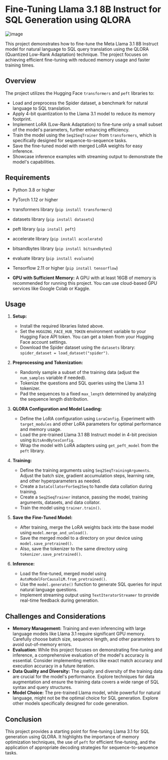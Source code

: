 # Fine-Tuning Llama 3.1 8B Instruct for SQL Generation using QLORA
![image](https://github.com/user-attachments/assets/be967db7-9298-43cf-b9a9-7452fb6fea45)

This project demonstrates how to fine-tune the Meta Llama 3.1 8B Instruct model for natural language to SQL query translation using the QLORA (Quantized Low-Rank Adaptation) technique.  The project focuses on achieving efficient fine-tuning with reduced memory usage and faster training times.

## Overview

The project utilizes the Hugging Face `transformers` and `peft` libraries to:

- Load and preprocess the Spider dataset, a benchmark for natural language to SQL translation.
- Apply 4-bit quantization to the Llama 3.1 model to reduce its memory footprint.
- Implement LoRA (Low-Rank Adaptation) to fine-tune only a small subset of the model's parameters, further enhancing efficiency.
- Train the model using the `Seq2SeqTrainer` from `transformers`, which is specifically designed for sequence-to-sequence tasks.
- Save the fine-tuned model with merged LoRA weights for easy inference.
- Showcase inference examples with streaming output to demonstrate the model's capabilities.

## Requirements

- Python 3.8 or higher
- PyTorch 1.12 or higher
- transformers library (`pip install transformers`)
- datasets library (`pip install datasets`)
- peft library (`pip install peft`)
- accelerate library (`pip install accelerate`)
- bitsandbytes library (`pip install bitsandbytes`)
- evaluate library (`pip install evaluate`)
- Tensorflow 2.11 or higher (`pip install tensorflow`)

- **GPU with Sufficient Memory:** A GPU with at least 16GB of memory is recommended for running this project.  You can use cloud-based GPU services like Google Colab or Kaggle. 

## Usage

1. **Setup:**
   - Install the required libraries listed above.
   - Set the `HUGGING_FACE_HUB_TOKEN` environment variable to your Hugging Face API token.  You can get a token from your Hugging Face account settings. 
   - Download the Spider dataset using the `datasets` library: `spider_dataset = load_dataset("spider")`.

2. **Preprocessing and Tokenization:**
   - Randomly sample a subset of the training data (adjust the `num_samples` variable if needed).
   - Tokenize the questions and SQL queries using the Llama 3.1 tokenizer.
   - Pad the sequences to a fixed `max_length` determined by analyzing the sequence length distribution. 

3. **QLORA Configuration and Model Loading:**
   - Define the LoRA configuration using `LoraConfig`. Experiment with `target_modules` and other LoRA parameters for optimal performance and memory usage.
   - Load the pre-trained Llama 3.1 8B Instruct model in 4-bit precision using `BitsAndBytesConfig`.
   - Wrap the model with LoRA adapters using `get_peft_model` from the `peft` library.

4. **Training:**
   - Define the training arguments using `Seq2SeqTrainingArguments`. Adjust the batch size, gradient accumulation steps, learning rate, and other hyperparameters as needed.
   - Create a `DataCollatorForSeq2Seq` to handle data collation during training.
   - Create a `Seq2SeqTrainer` instance, passing the model, training arguments, datasets, and data collator.
   - Train the model using `trainer.train()`. 

5. **Save the Fine-Tuned Model:**
   - After training, merge the LoRA weights back into the base model using `model.merge_and_unload()`.
   - Save the merged model to a directory on your device using `model.save_pretrained()`. 
   - Also, save the tokenizer to the same directory using `tokenizer.save_pretrained()`.

6. **Inference:**
   - Load the fine-tuned, merged model using `AutoModelForCausalLM.from_pretrained()`.
   - Use the `model.generate()` function to generate SQL queries for input natural language questions.
   - Implement streaming output using `TextIteratorStreamer` to provide real-time feedback during generation. 

## Challenges and Considerations

- **Memory Management:** Training and even inferencing with large language models like Llama 3.1 require significant GPU memory. Carefully choose batch size, sequence length, and other parameters to avoid out-of-memory errors.
- **Evaluation:**  While this project focuses on demonstrating fine-tuning and inference, a comprehensive evaluation of the model's accuracy is essential. Consider implementing metrics like exact match accuracy and execution accuracy in a future iteration.
- **Data Quality and Diversity:** The quality and diversity of the training data are crucial for the model's performance.  Explore techniques for data augmentation and ensure the training data covers a wide range of SQL syntax and query structures. 
- **Model Choice:** The pre-trained Llama model, while powerful for natural language, might not be the optimal choice for SQL generation. Explore other models specifically designed for code generation. 

## Conclusion

This project provides a starting point for fine-tuning Llama 3.1 for SQL generation using QLORA. It highlights the importance of memory optimization techniques, the use of `peft` for efficient fine-tuning, and the application of appropriate decoding strategies for sequence-to-sequence tasks.  
